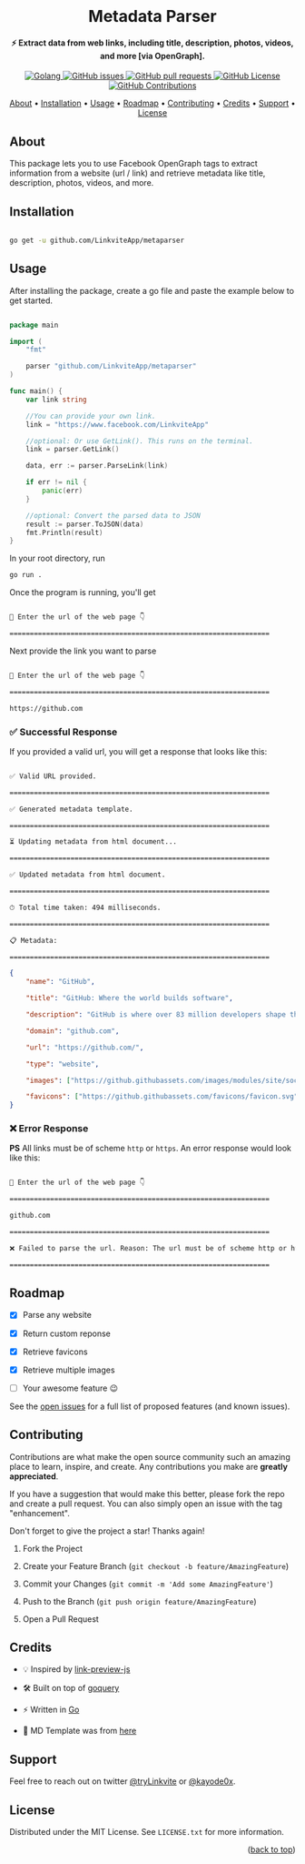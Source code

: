 <div  id="top"></div>

<!-- PROJECT INTRO -->
<br />
<div align="center">
<h1  align="center">Metadata Parser</h1>
</div>

<h4 align="center">⚡️ Extract data from web links, including title, description, photos, videos, and more [via OpenGraph].</h4>

<p align="center">
    <a href="https://github.com/golang/go">
    <img src="https://img.shields.io/badge/Go-v1.8-blue.svg"
         alt="Golang">
    <a href="https://github.com/LinkviteApp/metaparser/issues">
    <img src="https://img.shields.io/github/issues/LinkviteApp/metaparser.svg"
         alt="GitHub issues">
    <a href="https://github.com/LinkviteApp/metaparser/pulls">
    <img src="https://img.shields.io/github/issues-pr-raw/LinkviteApp/metaparser.svg?&logo=github&logoColor=white"
         alt="GitHub pull requests">
    <a href="https://opensource.org/licenses/MIT">
    <img src="https://img.shields.io/badge/license-MIT-blue.svg"
         alt="GitHub License">
    <a href="https://github.com/LinkviteApp/metaparser/issues/new?labels=enhancement">
    <img src="https://img.shields.io/badge/PRs-welcome-brightgreen.svg?style=shields"
        alt="GitHub Contributions">
</p>

<p  align="center">
    <a  href="#about">About</a> •
    <a  href="#installation">Installation</a> •
    <a  href="#usage">Usage</a> •
    <a  href="#roadmap">Roadmap</a> •
    <a  href="#contributing">Contributing</a> •
    <a  href="#credits">Credits</a> •
    <a  href="#support">Support</a> •
    <a  href="#license">License</a>
</p>



<!-- ABOUT THE PROJECT -->
## About

This package lets you to use Facebook OpenGraph tags to extract information from a website (url / link) and retrieve metadata like title, description, photos, videos, and more.



<!-- INSTALLATION -->
## Installation


```sh

go get -u github.com/LinkviteApp/metaparser

```



<!-- USAGE EXAMPLES -->
## Usage

After installing the package, create a go file and paste the example below to get started.

```go

package main

import (
    "fmt"

    parser "github.com/LinkviteApp/metaparser"
)

func main() {
    var link string

    //You can provide your own link.
    link = "https://www.facebook.com/LinkviteApp"

    //optional: Or use GetLink(). This runs on the terminal.
    link = parser.GetLink()

    data, err := parser.ParseLink(link)

    if err != nil {
        panic(err)
    }

    //optional: Convert the parsed data to JSON
    result := parser.ToJSON(data)
    fmt.Println(result)
}

```
        
In your root directory, run

```sh
go run .
```
        
Once the program is running, you'll get

```sh

👋 Enter the url of the web page 👇

================================================================

```

Next provide the link you want to parse

```sh

👋 Enter the url of the web page 👇

================================================================

https://github.com

```


### ✅ Successful Response

If you provided a valid url, you will get a response that looks like this:

```sh

✅ Valid URL provided.

================================================================

✅ Generated metadata template.

================================================================

⏳ Updating metadata from html document...

================================================================

✅ Updated metadata from html document.

================================================================

⏱ Total time taken: 494 milliseconds.

================================================================

📋 Metadata:

================================================================

```

```json
{
    "name": "GitHub",

    "title": "GitHub: Where the world builds software",

    "description": "GitHub is where over 83 million developers shape the future of software, together. Contribute to the open source community, manage your Git repositories, review code like a pro, track bugs and feat...",

    "domain": "github.com",

    "url": "https://github.com/",

    "type": "website",

    "images": ["https://github.githubassets.com/images/modules/site/social-cards/github-social.png"],

    "favicons": ["https://github.githubassets.com/favicons/favicon.svg"]
}
```


### ❌ Error Response

**PS** All links must be of scheme `http` or `https`. An error response would look like this:

```sh

👋 Enter the url of the web page 👇

================================================================

github.com

================================================================

❌ Failed to parse the url. Reason: The url must be of scheme http or https.

================================================================

```



<!-- ROADMAP -->
## Roadmap

- [x] Parse any website

- [x] Return custom reponse

- [x] Retrieve favicons

- [x] Retrieve multiple images
        
- [ ] Your awesome feature 😉

See the [open issues](https://github.com/LinkviteApp/metaparser/issues) for a full list of proposed features (and known issues).



<!-- CONTRIBUTING -->
## Contributing

Contributions are what make the open source community such an amazing place to learn, inspire, and create. Any contributions you make are **greatly appreciated**.

If you have a suggestion that would make this better, please fork the repo and create a pull request. You can also simply open an issue with the tag "enhancement".

Don't forget to give the project a star! Thanks again!

1. Fork the Project

2. Create your Feature Branch (`git checkout -b feature/AmazingFeature`)

3. Commit your Changes (`git commit -m 'Add some AmazingFeature'`)

4. Push to the Branch (`git push origin feature/AmazingFeature`)

5. Open a Pull Request



<!-- CREDITS -->
## Credits

- 💡 Inspired by [link-preview-js](https://github.com/ospfranco/link-preview-js)

- 🛠 Built on top of [goquery](https://github.com/PuerkitoBio/goquery)

- ⚡️ Written in [Go](https://github.com/golang/go)

- 📝 MD Template was from [here](https://github.com/othneildrew/Best-README-Template)



<!-- SUPPORT -->
## Support

Feel free to reach out on twitter [@tryLinkvite](https://twitter.com/tryLinkvite) or [@kayode0x](https://twitter.com/kayode0x).



<!-- LICENSE -->
## License

Distributed under the MIT License. See `LICENSE.txt` for more information.

<p  align="right">(<a  href="#top">back to top</a>)</p>
